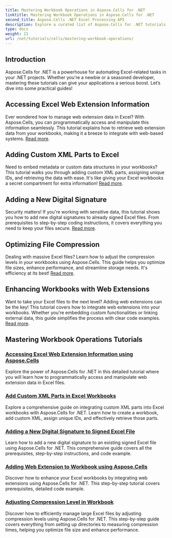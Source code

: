 ```yaml
---
title: Mastering Workbook Operations in Aspose.Cells for .NET 
linktitle: Mastering Workbook Operations in Aspose.Cells for .NET 
second_title: Aspose.Cells .NET Excel Processing API
description: Explore a curated list of Aspose.Cells for .NET tutorials, including guides on accessing web extension data, adding digital signatures, and adjusting compression levels.
type: docs
weight: 21
url: /net/tutorials/cells/mastering-workbook-operations/
---
```

## Introduction

Aspose.Cells for .NET is a powerhouse for automating Excel-related tasks in your .NET projects. Whether you're a newbie or a seasoned developer, mastering these tutorials can give your applications a serious boost. Let’s dive into some practical guides!  

## Accessing Excel Web Extension Information  

Ever wondered how to manage web extension data in Excel? With Aspose.Cells, you can programmatically access and manipulate this information seamlessly. This tutorial explains how to retrieve web extension data from your workbooks, making it a breeze to integrate with web-based systems. [Read more](./accessing-excel-web-extension-information/).  

## Adding Custom XML Parts to Excel  

Need to embed metadata or custom data structures in your workbooks? This tutorial walks you through adding custom XML parts, assigning unique IDs, and retrieving the data with ease. It's like giving your Excel workbooks a secret compartment for extra information! [Read more](./add-custom-xml-parts/).  

## Adding a New Digital Signature  

Security matters! If you're working with sensitive data, this tutorial shows you how to add new digital signatures to already signed Excel files. From prerequisites to step-by-step coding instructions, it covers everything you need to keep your files secure. [Read more](./adding-new-digital-signature-to-signed-excel-file/).  

## Optimizing File Compression  

Dealing with massive Excel files? Learn how to adjust the compression levels in your workbooks using Aspose.Cells. This guide helps you optimize file sizes, enhance performance, and streamline storage needs. It's efficiency at its best! [Read more](./adjusting-compression-level/). 
 
## Enhancing Workbooks with Web Extensions  

Want to take your Excel files to the next level? Adding web extensions can be the key! This tutorial covers how to integrate web extensions into your workbooks. Whether you're embedding custom functionalities or linking external data, this guide simplifies the process with clear code examples. [Read more](./adding-web-extension/).  

## Mastering Workbook Operations Tutorials
### [Accessing Excel Web Extension Information using Aspose.Cells](./accessing-excel-web-extension-information/)
Explore the power of Aspose.Cells for .NET in this detailed tutorial where you will learn how to programmatically access and manipulate web extension data in Excel files.
### [Add Custom XML Parts in Excel Workbooks](./add-custom-xml-parts/)
Explore a comprehensive guide on integrating custom XML parts into Excel workbooks with Aspose.Cells for .NET. Learn how to create a workbook, add custom XML, assign unique IDs, and effectively retrieve those parts.
### [Adding a New Digital Signature to Signed Excel File](./adding-new-digital-signature-to-signed-excel-file/)
Learn how to add a new digital signature to an existing signed Excel file using Aspose.Cells for .NET. This comprehensive guide covers all the prerequisites, step-by-step instructions, and code example.
### [Adding Web Extension to Workbook using Aspose.Cells](./adding-web-extension/)
Discover how to enhance your Excel workbooks by integrating web extensions using Aspose.Cells for .NET. This step-by-step tutorial covers prerequisites, detailed code example.
### [Adjusting Compression Level in Workbook](./adjusting-compression-level/)
Discover how to efficiently manage large Excel files by adjusting compression levels using Aspose.Cells for .NET. This step-by-step guide covers everything from setting up directories to measuring compression times, helping you optimize file size and enhance performance.
